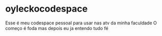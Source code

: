 # oyleckocodespace
Esse é meu codespace pessoal para usar nas atv da minha faculdade
O começo é foda mas depois eu ja entendo tudo fé
